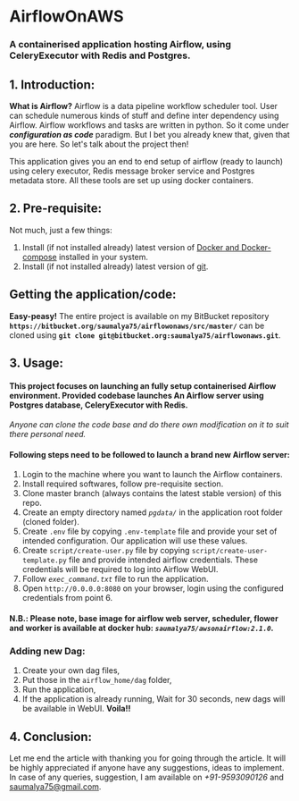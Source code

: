 
  
# AirflowOnAWS

### A containerised application hosting Airflow, using CeleryExecutor with Redis and Postgres.

## 1. Introduction:
__What is Airflow?__
Airflow is a data pipeline workflow scheduler tool. User can schedule numerous kinds of stuff and define inter dependency using Airflow. Airflow workflows and tasks are written in python. So it come under _**configuration as code**_ paradigm.  But I bet you already knew that, given that you are here. So let's talk about the project then!

This application gives you an end to end setup of airflow (ready to launch) using celery executor, Redis message broker service and Postgres metadata store. All these tools are set up using docker containers.

## 2. Pre-requisite:
Not much, just a few things:
1. Install (if not installed already) latest version of [Docker and Docker-compose](https://docs.docker.com) installed in your system.
2. Install (if not installed already) latest version of [git](https://git-scm.com/book/en/v2/Getting-Started-Installing-Git).

## Getting the application/code:
**Easy-peasy!**
The entire project is available on my BitBucket repository  **`https://bitbucket.org/saumalya75/airflowonaws/src/master/`** can be cloned using **`git clone git@bitbucket.org:saumalya75/airflowonaws.git`**.

## 3. Usage:
#### This project focuses on launching an fully setup containerised Airflow environment. Provided codebase launches An Airflow server using Postgres database, CeleryExecutor with Redis.
_Anyone can clone the code base and do there own modification on it to suit there personal need._

#### Following steps need to be followed to launch a brand new Airflow server:
1. Login to the machine where you want to launch the Airflow containers.
2. Install required softwares, follow pre-requisite section.
3. Clone master branch (always contains the latest stable version) of this repo.
4. Create an empty directory named _`pgdata/`_ in the application root folder (cloned folder).
5. Create `.env` file by copying `.env-template` file and provide your set of intended configuration. Our application will use these values.
6. Create `script/create-user.py` file by copying `script/create-user-template.py` file and provide intended airflow credentials. These credentials will be required to log into Airflow WebUI.
7. Follow _`exec_command.txt`_ file to run the application.
8. Open `http://0.0.0.0:8080` on your browser, login using the configured credentials from point 6.

#### N.B.: Please note, base image for airflow web server, scheduler, flower and worker is available at docker hub: _`saumalya75/awsonairflow:2.1.0`_.

### Adding new Dag:
1. Create your own dag files,
2. Put those in the `airflow_home/dag` folder,
3. Run the application,
4. If the application is already running, Wait for 30 seconds, new dags will be available in WebUI. **Voila!!**

## 4. Conclusion:

Let me end the article with thanking you for going through the article. It will be highly appreciated if anyone have any suggestions, ideas to implement. In case of any queries, suggestion, I am available on _+91-9593090126_ and saumalya75@gmail.com.